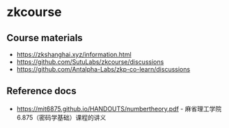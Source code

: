 # zkcourse

## Course materials

* <https://zkshanghai.xyz/information.html>
* <https://github.com/SutuLabs/zkcourse/discussions>
* <https://github.com/Antalpha-Labs/zkp-co-learn/discussions>

## Reference docs

* <https://mit6875.github.io/HANDOUTS/numbertheory.pdf> - 麻省理工学院 6.875（密码学基础）课程的讲义
